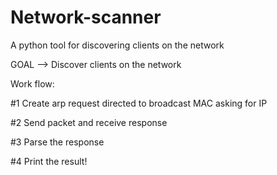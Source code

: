 # Network-scanner

A python tool for discovering clients on the network


GOAL --> Discover clients on the network

Work flow:

#1 Create arp request directed to broadcast MAC asking for IP

#2 Send packet and receive response

#3 Parse the response

#4 Print the result!
